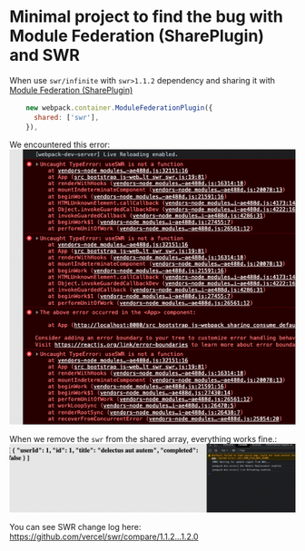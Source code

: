 # Minimal project to find the bug with Module Federation (SharePlugin) and SWR

When use `swr/infinite` with `swr>1.1.2` dependency and sharing it with [Module Federation (SharePlugin)](https://webpack.js.org/concepts/module-federation/)
```js
    new webpack.container.ModuleFederationPlugin({
      shared: ['swr'],
    }),
```

We encountered this error:
![with-mf](screenshots/with-mf.png)

When we remove the `swr` from the shared array, everything works fine.:
![without-mf](screenshots/without-mf.png)

You can see SWR change log here:
https://github.com/vercel/swr/compare/1.1.2...1.2.0